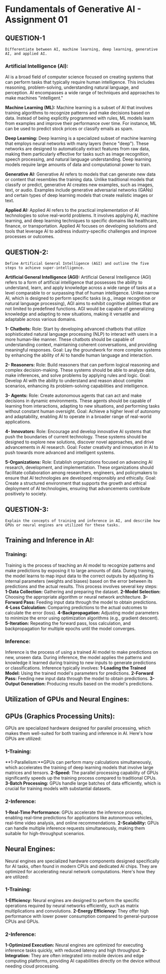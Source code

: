 # Fundamentals of Generative AI - Assignment 01


## QUESTION-1 
    Differentiate between AI, machine learning, deep learning, generative AI, and applied AI.

### Artificial Intelligence (AI):
AI is a broad field of computer science focused on creating systems that can perform tasks that typically require human intelligence. This includes reasoning, problem-solving, understanding natural language, and perception. AI encompasses a wide range of techniques and approaches to make machines "intelligent."

**Machine Learning (ML):**
Machine learning is a subset of AI that involves training algorithms to recognize patterns and make decisions based on data. Instead of being explicitly programmed with rules, ML models learn from examples and improve their performance over time. For instance, ML can be used to predict stock prices or classify emails as spam.

**Deep Learning:**
Deep learning is a specialized subset of machine learning that employs neural networks with many layers (hence "deep"). These networks are designed to automatically extract features from raw data, making them particularly effective for tasks such as image recognition, speech processing, and natural language understanding. Deep learning models require large amounts of data and computational power to train.

**Generative AI:**
Generative AI refers to models that can generate new data or content that resembles the training data. Unlike traditional models that classify or predict, generative AI creates new examples, such as images, text, or audio. Examples include generative adversarial networks (GANs) and certain types of deep learning models that create realistic images or text.

**Applied AI:**
Applied AI refers to the practical implementation of AI technologies to solve real-world problems. It involves applying AI, machine learning, and deep learning techniques to specific domains like healthcare, finance, or transportation. Applied AI focuses on developing solutions and tools that leverage AI to address industry-specific challenges and improve processes or outcomes.

## QUESTION-2:
    Define Artificial General Intelligence (AGI) and outline the five steps to achieve super-intelligence.

**Artificial General Intelligence (AGI):**
Artificial General Intelligence (AGI) refers to a form of artificial intelligence that possesses the ability to understand, learn, and apply knowledge across a wide range of tasks at a level comparable to or surpassing that of human intelligence. Unlike narrow AI, which is designed to perform specific tasks (e.g., image recognition or natural language processing), AGI aims to exhibit cognitive abilities that are not limited to predefined functions. AGI would be capable of generalizing knowledge and adapting to new situations, making it versatile and adaptable across various domains.

**1- Chatbots:**
Role: Start by developing advanced chatbots that utilize sophisticated natural language processing (NLP) to interact with users in a more human-like manner. These chatbots should be capable of understanding context, maintaining coherent conversations, and providing meaningful responses.
Goal: Lay the groundwork for more complex systems by enhancing the ability of AI to handle human language and interaction.

**2- Reasoners:**
Role: Build reasoners that can perform logical reasoning and complex decision-making. These systems should be able to analyze data, make inferences, and solve problems by applying rules and logic.
Goal: Develop AI with the ability to understand and reason about complex scenarios, enhancing its problem-solving capabilities and intelligence.

**3- Agents:**
Role: Create autonomous agents that can act and make decisions in dynamic environments. These agents should be capable of learning from interactions, adapting to new situations, and performing tasks without constant human oversight.
Goal: Achieve a higher level of autonomy and adaptability, enabling AI to operate in a broader range of real-world applications.

**4- Innovators:**
Role: Encourage and develop innovative AI systems that push the boundaries of current technology. These systems should be designed to explore new solutions, discover novel approaches, and drive advancements in AI research.
Goal: Foster creativity and innovation in AI to push towards more advanced and intelligent systems.

**5-Organizations:**
Role: Establish organizations focused on advancing AI research, development, and implementation. These organizations should facilitate collaboration among researchers, engineers, and policymakers to ensure that AI technologies are developed responsibly and ethically.
Goal: Create a structured environment that supports the growth and ethical deployment of AI technologies, ensuring that advancements contribute positively to society.

## QUESTION-3:
    Explain the concepts of training and inference in AI, and describe how GPUs or neural engines are utilized for these tasks.

## Training and Inference in AI:
### Training:
Training is the process of teaching an AI model to recognize patterns and make predictions by exposing it to large amounts of data. During training, the model learns to map input data to the correct outputs by adjusting its internal parameters (weights and biases) based on the error between its predictions and the actual results. This process involves several key steps:
**1-Data Collection:** Gathering and preparing the dataset.
**2-Model Selection:** Choosing the appropriate algorithm or neural network architecture.
**3-Forward Pass:** Feeding input data through the model to obtain predictions.
**4-Loss Calculation:** Comparing predictions to the actual outcomes to calculate the error (loss).
**4-Backpropagation:** Adjusting model parameters to minimize the error using optimization algorithms (e.g., gradient descent).
**5-Iteration:** Repeating the forward pass, loss calculation, and backpropagation for multiple epochs until the model converges. 
### Inference:
Inference is the process of using a trained AI model to make predictions on new, unseen data. During inference, the model applies the patterns and knowledge it learned during training to new inputs to generate predictions or classifications. Inference typically involves:
**1-Loading the Trained Model:** Using the trained model's parameters for predictions.
**2-Forward Pass:** Feeding new input data through the model to obtain predictions.
**3-Output Generation:** Producing results based on the model's predictions.

## Utilization of GPUs and Neural Engines:
## GPUs (Graphics Processing Units):
GPUs are specialized hardware designed for parallel processing, which makes them well-suited for both training and inference in AI. Here's how GPUs are utilized:
### 1-Training:
**1-Parallelism:**GPUs can perform many calculations simultaneously, which accelerates the training of deep learning models that involve large matrices and tensors.
**2-Speed:** The parallel processing capability of GPUs significantly speeds up the training process compared to traditional CPUs.
**3-Batch Processing:** GPUs handle large batches of data efficiently, which is crucial for training models with substantial datasets.
### 2-Inference:
**1-Real-Time Performance:** GPUs accelerate the inference process, enabling real-time predictions for applications like autonomous vehicles, real-time video analysis, and online recommendations.
**2-Scalability:** GPUs can handle multiple inference requests simultaneously, making them suitable for high-throughput scenarios.

## Neural Engines:
Neural engines are specialized hardware components designed specifically for AI tasks, often found in modern CPUs and dedicated AI chips. They are optimized for accelerating neural network computations. Here's how they are utilized:
### 1-Training:
**1-Efficiency:** Neural engines are designed to perform the specific operations required by neural networks efficiently, such as matrix multiplications and convolutions.
**2-Energy Efficiency:** They offer high performance with lower power consumption compared to general-purpose CPUs and GPUs.

### 2-Inference:
**1-Optimized Execution:** Neural engines are optimized for executing inference tasks quickly, with reduced latency and high throughput.
**2-Integration:** They are often integrated into mobile devices and edge computing platforms, providing AI capabilities directly on the device without needing cloud processing.